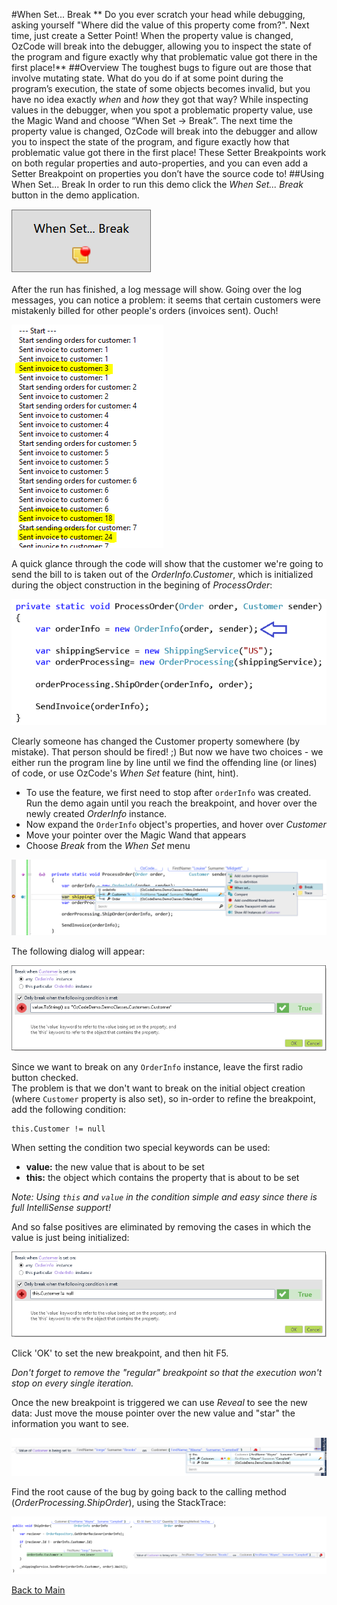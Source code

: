 ﻿#When Set... Break
** Do you ever scratch your head while debugging, asking yourself "Where did the value of this property come from?". Next time, just create a Setter Point! When the property value is changed, OzCode will break into the debugger, allowing you to inspect the state of the program and figure exactly why that problematic value got there in the first place!**
##Overview
The toughest bugs to figure out are those that involve mutating state. What do you do if at some point during the program’s execution, the state of some objects becomes invalid, but you have no idea exactly *when* and *how* they got that way? While inspecting values in the debugger, when you spot a problematic property value, use the Magic Wand and choose “When Set -> Break”. The next time the property value is changed, OzCode will break into the debugger and allow you to inspect the state of the program, and figure exactly how that problematic value got there in the first place! These Setter Breakpoints work on both regular properties and auto-properties, and you can even add a Setter Breakpoint on properties you don’t have the source code to!
##Using When Set... Break
In order to run this demo click the _When Set... Break_ button in the demo application.  

![When Break.. Set button button](Resources/whenBreakSet.PNG)

After the run has finished, a log message will show. Going over the log messages, you can notice a problem: it seems that certain customers were mistakenly billed for other people's orders (invoices sent). Ouch!

![Logging](Resources/logging.PNG)

A quick glance through the code will show that the customer we're going to send the bill to is taken out of the _OrderInfo.Customer_, which is initialized during the object construction in the begining of _ProcessOrder_:

![ProcessOrder](Resources/processOrder.PNG)

Clearly someone has changed the Customer property somewhere (by mistake). That person should be fired! ;)
But now we have two choices - we either run the program line by line until we find the offending line (or lines) of code, or use OzCode's _When Set_ feature (hint, hint).

- To use the feature, we first need to stop after `orderInfo` was created. Run the demo again until you reach the breakpoint, and hover over the newly created _OrderInfo_ instance.
- Now expand the `OrderInfo` object's properties, and hover over _Customer_
- Move your pointer over the Magic Wand that appears
- Choose _Break_ from the _When Set_ menu

![Choosing When Set](Resources/chooseWhenSet.PNG) 
 
The following dialog will appear:

![Break When Set dialog](Resources/breakWhenSetDialog.PNG)
    
Since we want to break on any `OrderInfo` instance, leave the first radio button checked.  
The problem is that we don't want to break on the initial object creation (where `Customer` property is also set), so in-order to refine the breakpoint, add the following condition:
```
this.Customer != null 
```
When setting the condition two special keywords can be used:
- __value:__ the new value that is about to be set
- __this:__  the object which contains the property that is about to be set  

_Note: Using `this` and `value` in the condition simple and easy since there is full IntelliSense support!_   

And so false positives are eliminated by removing the cases in which the value is just being initialized:

![Break When Set - Final](Resources/breakWhenSetDialogFinal.PNG)   

Click 'OK' to set the new breakpoint, and then hit F5.

_Don't forget to remove the "regular" breakpoint so that the execution won't stop on every single iteration._  

Once the new breakpoint is triggered we can use _Reveal_ to see the new data:
Just move the mouse pointer over the new value and "star" the information you want to see.

![Use reveal on set](Resources/revealOnSet.PNG)

Find the root cause of the bug by going back to the calling method (_OrderProcessing.ShipOrder_), using the StackTrace:

![Root cause](Resources/rootCause.PNG)

 [Back to Main](../../README.md)  
